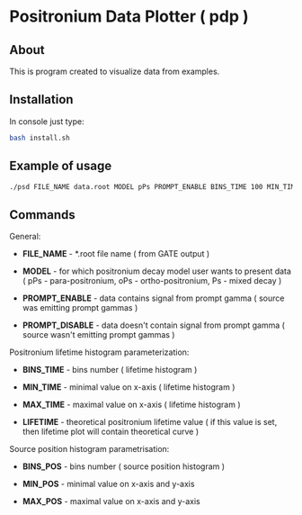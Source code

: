 # Positronium Data Plotter ( pdp )

## About

This is program created to visualize data from examples.

## Installation

In console just type:

```bash
bash install.sh
```

## Example of usage

```bash
./psd FILE_NAME data.root MODEL pPs PROMPT_ENABLE BINS_TIME 100 MIN_TIME 0.0 MAX_TIME 1.0 BINS_POS 20 MIN_POS -1.0 MAX_POS 1.0
```

## Commands

General:

* **FILE_NAME** - *.root file name ( from GATE output )

* **MODEL** - for which positronium decay model user wants to present data ( pPs - para-positronium, oPs - ortho-positronium, Ps - mixed decay )

* **PROMPT_ENABLE** - data contains signal from prompt gamma ( source was emitting prompt gammas )

* **PROMPT_DISABLE** - data doesn't contain signal from prompt gamma ( source wasn't emitting prompt gammas )

Positronium lifetime histogram parameterization:

* **BINS_TIME** - bins number ( lifetime histogram )

* **MIN_TIME** - minimal value on x-axis ( lifetime histogram )

* **MAX_TIME** - maximal value on x-axis ( lifetime histogram )

* **LIFETIME** - theoretical positronium lifetime value ( if this value is set, then lifetime plot will contain theoretical curve )

Source position histogram parametrisation:

* **BINS_POS** - bins number ( source position histogram ) 

* **MIN_POS** - minimal value on x-axis and y-axis

* **MAX_POS** - maximal value on x-axis and y-axis



